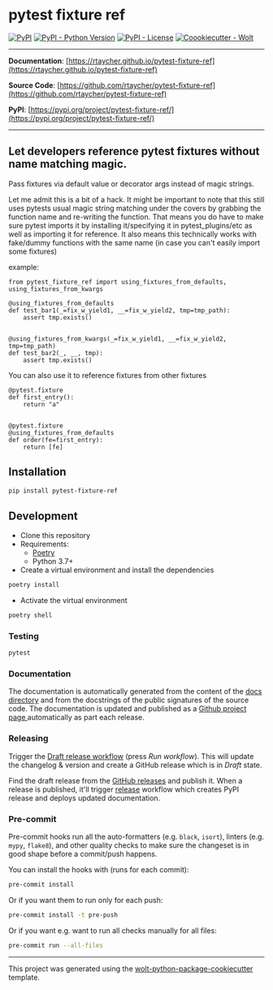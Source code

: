 # pytest fixture ref

[![PyPI](https://img.shields.io/pypi/v/pytest-fixture-ref?style=flat-square)](https://pypi.python.org/pypi/pytest-fixture-ref/)
[![PyPI - Python Version](https://img.shields.io/pypi/pyversions/pytest-fixture-ref?style=flat-square)](https://pypi.python.org/pypi/pytest-fixture-ref/)
[![PyPI - License](https://img.shields.io/pypi/l/pytest-fixture-ref?style=flat-square)](https://pypi.python.org/pypi/pytest-fixture-ref/)
[![Coookiecutter - Wolt](https://img.shields.io/badge/cookiecutter-Wolt-00c2e8?style=flat-square&logo=cookiecutter&logoColor=D4AA00&link=https://github.com/woltapp/wolt-python-package-cookiecutter)](https://github.com/woltapp/wolt-python-package-cookiecutter)


---

**Documentation**: [https://rtaycher.github.io/pytest-fixture-ref](https://rtaycher.github.io/pytest-fixture-ref)

**Source Code**: [https://github.com/rtaycher/pytest-fixture-ref](https://github.com/rtaycher/pytest-fixture-ref)

**PyPI**: [https://pypi.org/project/pytest-fixture-ref/](https://pypi.org/project/pytest-fixture-ref/)

---

## Let developers reference pytest fixtures without name matching magic.

Pass fixtures via default value or decorator args instead of magic strings.

Let me admit this is a bit of a hack.
It might be important to note that this still uses pytests usual magic string matching under the covers
by grabbing the function name and re-writing the function.
That means you do have to make sure pytest imports it by installing it/specifying it in pytest_plugins/etc
as well as importing it for reference.
It also means this technically works with fake/dummy functions with the same name
(in case you can't easily import some fixtures)



example:

    from pytest_fixture_ref import using_fixtures_from_defaults, using_fixtures_from_kwargs

    @using_fixtures_from_defaults
    def test_bar1(_=fix_w_yield1, __=fix_w_yield2, tmp=tmp_path):
        assert tmp.exists()


    @using_fixtures_from_kwargs(_=fix_w_yield1, __=fix_w_yield2, tmp=tmp_path)
    def test_bar2(_, __, tmp):
        assert tmp.exists()


You can also use it to reference fixtures from other fixtures

    @pytest.fixture
    def first_entry():
        return "a"


    @pytest.fixture
    @using_fixtures_from_defaults
    def order(fe=first_entry):
        return [fe]

## Installation

```sh
pip install pytest-fixture-ref
```

## Development

* Clone this repository
* Requirements:
  * [Poetry](https://python-poetry.org/)
  * Python 3.7+
* Create a virtual environment and install the dependencies

```sh
poetry install
```

* Activate the virtual environment

```sh
poetry shell
```

### Testing

```sh
pytest
```

### Documentation

The documentation is automatically generated from the content of the [docs directory](./docs) and from the docstrings
 of the public signatures of the source code. The documentation is updated and published as a [Github project page
 ](https://pages.github.com/) automatically as part each release.

### Releasing

Trigger the [Draft release workflow](https://github.com/rtaycher/pytest-fixture-ref/actions/workflows/draft_release.yml)
(press _Run workflow_). This will update the changelog & version and create a GitHub release which is in _Draft_ state.

Find the draft release from the
[GitHub releases](https://github.com/rtaycher/pytest-fixture-ref/releases) and publish it. When
 a release is published, it'll trigger [release](https://github.com/rtaycher/pytest-fixture-ref/blob/master/.github/workflows/release.yml) workflow which creates PyPI
 release and deploys updated documentation.

### Pre-commit

Pre-commit hooks run all the auto-formatters (e.g. `black`, `isort`), linters (e.g. `mypy`, `flake8`), and other quality
 checks to make sure the changeset is in good shape before a commit/push happens.

You can install the hooks with (runs for each commit):

```sh
pre-commit install
```

Or if you want them to run only for each push:

```sh
pre-commit install -t pre-push
```

Or if you want e.g. want to run all checks manually for all files:

```sh
pre-commit run --all-files
```

---

This project was generated using the [wolt-python-package-cookiecutter](https://github.com/woltapp/wolt-python-package-cookiecutter) template.
